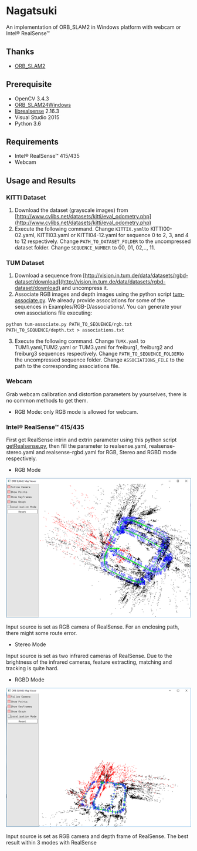 # Nagatsuki

An implementation of ORB_SLAM2 in Windows platform with webcam or Intel® RealSense™

## Thanks

* [ORB_SLAM2](https://github.com/raulmur/ORB_SLAM2)

## Prerequisite

* OpenCV 3.4.3
* [ORB_SLAM24Windows](https://github.com/phdsky/ORBSLAM24Windows)
* [librealsense](https://github.com/IntelRealSense/librealsense) 2.16.3
* Visual Studio 2015
* Python 3.6

## Requirements

* Intel® RealSense™ 415/435
* Webcam

## Usage and Results

### KITTI Dataset

1. Download the dataset (grayscale images) from [http://www.cvlibs.net/datasets/kitti/eval_odometry.php](http://www.cvlibs.net/datasets/kitti/eval_odometry.php)
2. Execute the following command. Change `KITTIX.yaml`to KITTI00-02.yaml, KITTI03.yaml or KITTI04-12.yaml for sequence 0 to 2, 3, and 4 to 12 respectively. Change `PATH_TO_DATASET_FOLDER` to the uncompressed dataset folder. Change `SEQUENCE_NUMBER` to 00, 01, 02,.., 11.

### TUM Dataset

1. Download a sequence from [http://vision.in.tum.de/data/datasets/rgbd-dataset/download](http://vision.in.tum.de/data/datasets/rgbd-dataset/download) and uncompress it.
2. Associate RGB images and depth images using the python script [tum-associate.py](https://github.com/Panepo/Nagatsuki/blob/master/Scripts/tum-associate.py). We already provide associations for some of the sequences in Examples/RGB-D/associations/. You can generate your own associations file executing:
```
python tum-associate.py PATH_TO_SEQUENCE/rgb.txt PATH_TO_SEQUENCE/depth.txt > associations.txt
```
3. Execute the following command. Change `TUMX.yaml` to TUM1.yaml,TUM2.yaml or TUM3.yaml for freiburg1, freiburg2 and freiburg3 sequences respectively. Change `PATH_TO_SEQUENCE_FOLDER`to the uncompressed sequence folder. Change `ASSOCIATIONS_FILE` to the path to the corresponding associations file.

### Webcam

Grab webcam calibration and distortion parameters by yourselves, there is no common methods to get them.

* RGB Mode: only RGB mode is allowed for webcam.

### Intel® RealSense™ 415/435

First get RealSense intrin and extrin parameter using this python script [getRealsense.py](https://github.com/Panepo/Nagatsuki/blob/master/Scripts/getRealsense.py), then fill the parameter to realsense.yaml, realsense-stereo.yaml and realsense-rgbd.yaml for RGB, Stereo and RGBD mode respectively.

* RGB Mode

![result-rgb](https://github.com/Panepo/Nagatsuki/blob/master/doc/result-rgb.png)

Input source is set as RGB camera of RealSense. For an enclosing path, there might some route error.

* Stereo Mode

Input source is set as two infrared cameras of RealSense. Due to the brightness of the infrared cameras, feature extracting, matching and tracking is quite hard.

* RGBD Mode

![result-rgbd](https://github.com/Panepo/Nagatsuki/blob/master/doc/result-rgbd.png)

Input source is set as RGB camera and depth frame of RealSense. The best result within 3 modes with RealSense
